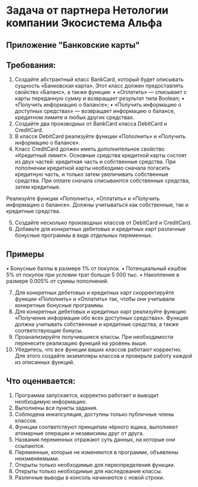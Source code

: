 # Задача от партнера Нетологии компании Экосистема Альфа
## Приложение "Банковские карты" 

## Требования:
1.	Создайте абстрактный класс BankCard, который будет описывать сущность «Банковская карта». Этот класс должен предоставлять свойство «Баланс», а также функции:
•	«Оплатить» — списывает с карты переданную сумму и возвращает результат типа Boolean;
•	«Получить информацию о балансе»;
•	«Получить информацию о доступных средствах» — возвращает информацию о балансе, кредитном лимите и любых других средствах.
2.	Создайте два производных от BankCard класса DebitCard и CreditCard.
3.	В классе DebitCard реализуйте функции «Пополнить» и «Получить информацию о балансе».
4.	Класс CreditCard должен иметь дополнительное свойство «Кредитный лимит». Основные средства кредитной карты состоят из двух частей: кредитная часть и собственные средства. При пополнении кредитной карты необходимо сначала погасить кредитную часть, и только затем увеличивать собственные средства. При оплате сначала списываются собственные средства, затем кредитные.

Реализуйте функции «Пополнить», «Оплатить» и «Получить информацию о балансе». Должны учитываться как собственные, так и кредитные средства.

5.	Создайте несколько производных классов от DebitCard и CreditCard.
6.	Добавьте для конкретных дебетовых и кредитных карт различные бонусные программы в виде отдельных переменных.

## Примеры
•	Бонусные баллы в размере 1% от покупок.
•	Потенциальный кэшбэк 5% от покупок при условии трат больше 5 000 тыс.
•	Накопление в размере 0.005% от суммы пополнений.

7.	Для конкретных дебетовых и кредитных карт скорректируйте функции «Пополнить» и «Оплатить» так, чтобы они учитывали конкретные бонусные программы.
8.	Для конкретных дебетовых и кредитных карт реализуйте функцию «Получение информации обо всех доступных средствах». Функция должна учитывать собственные и кредитные средства, а также соответствующие бонусы.
9.	Проанализируйте получившиеся классы. При необходимости перенесите реализацию функций на уровень выше.
10.	Убедитесь, что все функции ваших классов работают корректно. Для этого создайте экземпляры классов и проверьте работу каждой из описанных функций.

## Что оценивается:
1.	Программа запускается, корректно работает и выводит необходимую информацию.
2.	Выполнены все пункты задания.
3.	Соблюдена инкапсуляция, доступны только публичные члены классов.
4.	Функции соответствуют принципам чёрного ящика, выполняют атомарные операции и независимы друг от друга.
5.	Названия переменных отражают суть данных, на которые они ссылаются.
6.	Переменные, которые не изменяются в программе, объявлены неизменяемыми.
7.	Открыты только необходимые для переопределения функции.
8.	Открыты только необходимые для наследования классы.
9.	Различные выводы в консоль начинаются с новой строки.

